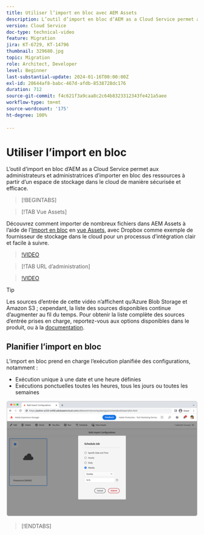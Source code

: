 ```yaml
---
title: Utiliser l’import en bloc avec AEM Assets
description: L’outil d’import en bloc d’AEM as a Cloud Service permet aux administrateurs et administratrices d’importer en bloc des ressources à partir d’un espace de stockage (stockage Azure Blob ou Amazon S3) de manière sécurisée et efficace.
version: Cloud Service
doc-type: technical-video
feature: Migration
jira: KT-6729, KT-14796
thumbnail: 329680.jpg
topic: Migration
role: Architect, Developer
level: Beginner
last-substantial-update: 2024-01-16T00:00:00Z
exl-id: 28644af8-babc-467d-afdb-8538728dc176
duration: 712
source-git-commit: f4c621f3a9caa8c2c64b8323312343fe421a5aee
workflow-type: tm+mt
source-wordcount: '175'
ht-degree: 100%

---
```


# Utiliser l’import en bloc

L’outil d’import en bloc d’AEM as a Cloud Service permet aux administrateurs et administratrices d’importer en bloc des ressources à partir d’un espace de stockage dans le cloud de manière sécurisée et efficace.

>[!BEGINTABS]

>[!TAB Vue Assets]

Découvrez comment importer de nombreux fichiers dans AEM Assets à l’aide de l’[Import en bloc](https://experienceleague.adobe.com/docs/experience-manager-cloud-service/content/assets/assets-view/bulk-import-assets-view.html?lang=fr) en [vue Assets](https://experienceleague.adobe.com/docs/experience-manager-cloud-service/content/assets/assets-view/assets-view-introduction.html?lang=fr), avec Dropbox comme exemple de fournisseur de stockage dans le cloud pour un processus d’intégration clair et facile à suivre.

>[!VIDEO](https://video.tv.adobe.com/v/3426857/?learn=on)

>[!TAB URL d’administration]

>[!VIDEO](https://video.tv.adobe.com/v/329680?quality=12&learn=on)

>[!TIP]
>
> Les sources d’entrée de cette vidéo n’affichent qu’Azure Blob Storage et Amazon S3 ; cependant, la liste des sources disponibles continue d’augmenter au fil du temps. Pour obtenir la liste complète des sources d’entrée prises en charge, reportez-vous aux options disponibles dans le produit, ou à la [documentation](https://experienceleague.adobe.com/docs/experience-manager-cloud-service/content/assets/manage/add-assets.html?lang=fr#bulk-upload).

## Planifier l’import en bloc

L’import en bloc prend en charge l’exécution planifiée des configurations, notamment :

+ Exécution unique à une date et une heure définies
+ Exécutions ponctuelles toutes les heures, tous les jours ou toutes les semaines

![Planification de l’import en bloc.](./assets/bulk-import/schedule.png)

>[!ENDTABS]
